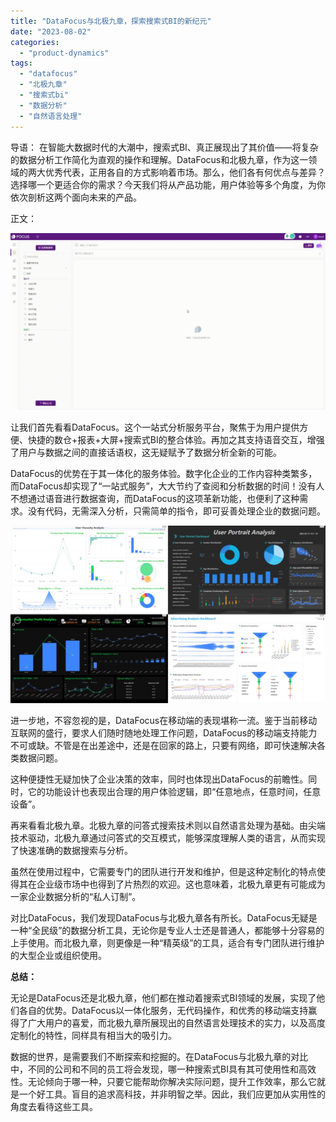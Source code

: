 ```yaml
---
title: "DataFocus与北极九章，探索搜索式BI的新纪元"
date: "2023-08-02"
categories: 
  - "product-dynamics"
tags: 
  - "datafocus"
  - "北极九章"
  - "搜索式bi"
  - "数据分析"
  - "自然语言处理"
---
```


导语： 在智能大数据时代的大潮中，搜索式BI、真正展现出了其价值——将复杂的数据分析工作简化为直观的操作和理解。DataFocus和北极九章，作为这一领域的两大优秀代表，正用各自的方式影响着市场。那么，他们各有何优点与差异？选择哪一个更适合你的需求？今天我们将从产品功能，用户体验等多个角度，为你依次剖析这两个面向未来的产品。

正文：

![](images/1688435392-GIF%E5%9B%BE2-14-%E5%B0%8F%E6%85%A7-%E5%8C%BB%E7%96%97.gif)

让我们首先看看DataFocus。这个一站式分析服务平台，聚焦于为用户提供方便、快捷的数仓+报表+大屏+搜索式BI的整合体验。再加之其支持语音交互，增强了用户与数据之间的直接话语权，这无疑赋予了数据分析全新的可能。

DataFocus的优势在于其一体化的服务体验。数字化企业的工作内容种类繁多，而DataFocus却实现了“一站式服务”，大大节约了查阅和分析数据的时间！没有人不想通过语音进行数据查询，而DataFocus的这项革新功能，也便利了这种需求。没有代码，无需深入分析，只需简单的指令，即可妥善处理企业的数据问题。

![](images/1681181553-word-image.jpeg)

进一步地，不容忽视的是，DataFocus在移动端的表现堪称一流。鉴于当前移动互联网的盛行，要求人们随时随地处理工作问题，DataFocus的移动端支持能力不可或缺。不管是在出差途中，还是在回家的路上，只要有网络，即可快速解决各类数据问题。

这种便捷性无疑加快了企业决策的效率，同时也体现出DataFocus的前瞻性。同时，它的功能设计也表现出合理的用户体验逻辑，即“任意地点，任意时间，任意设备”。

再来看看北极九章。北极九章的问答式搜索技术则以自然语言处理为基础。由尖端技术驱动，北极九章通过问答式的交互模式，能够深度理解人类的语言，从而实现了快速准确的数据搜索与分析。

虽然在使用过程中，它需要专门的团队进行开发和维护，但是这种定制化的特点使得其在企业级市场中也得到了片热烈的欢迎。这也意味着，北极九章更有可能成为一家企业数据分析的“私人订制”。

对比DataFocus，我们发现DataFocus与北极九章各有所长。DataFocus无疑是一种“全民级”的数据分析工具，无论你是专业人士还是普通人，都能够十分容易的上手使用。而北极九章，则更像是一种“精英级”的工具，适合有专门团队进行维护的大型企业或组织使用。

**总结：**

无论是DataFocus还是北极九章，他们都在推动着搜索式BI领域的发展，实现了他们各自的优势。DataFocus以一体化服务，无代码操作，和优秀的移动端支持赢得了广大用户的喜爱，而北极九章所展现出的自然语言处理技术的实力，以及高度定制化的特性，同样具有相当大的吸引力。

数据的世界，是需要我们不断探索和挖掘的。在DataFocus与北极九章的对比中，不同的公司和不同的员工将会发现，哪一种搜索式BI具有其可使用性和高效性。无论倾向于哪一种，只要它能帮助你解决实际问题，提升工作效率，那么它就是一个好工具。盲目的追求高科技，并非明智之举。因此，我们应更加从实用性的角度去看待这些工具。
